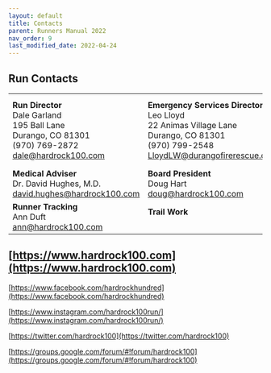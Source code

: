 ```yaml
---
layout: default
title: Contacts
parent: Runners Manual 2022
nav_order: 9
last_modified_date: 2022-04-24
---
```


## Run Contacts

|                                                                                               |                                                                                                                              |                                                                                                                   |
|-----------------------------------------------------------------------------------------------|------------------------------------------------------------------------------------------------------------------------------|-------------------------------------------------------------------------------------------------------------------|
| **Run Director**<br>Dale Garland<br>195 Ball Lane<br>Durango, CO 81301<br>(970) 769-2872<br>[dale@hardrock100.com](mailto:dale@hardrock100.com) | **Emergency Services Director**<br>Leo Lloyd<br>22 Animas Village Lane<br>Durango, CO 81301<br>(970) 799-2548<br>[LloydLW@durangofirerescue.org](mailto:LloydLW@durangofirerescue.org) | **Aid Stations & Volunteers**<br>Brad Bishop<br>2412 Crabtree Dr<br>Fort Collins, CO 80521<br>(303) 946-9320<br>[brad@hardrock100.com](mailto:brad@hardrock100.com) |
| **Medical Adviser**<br>Dr. David Hughes, M.D.<br>[david.hughes@hardrock100.com](mailto:david.hughes@hardrock100.com)                                                          | **Board President**<br>Doug Hart<br>[doug@hardrock100.com](mailto:doug@hardrock100.com) | **Communications**<br>Shauna & Steve Blaylock<br>[comm@hardrock100.com](mailto:comm@hardrock100.com)
| **Runner Tracking**<br>Ann Duft<br>[ann@hardrock100.com](mailto:ann@hardrock100.com) | **Trail Work**<br><br>[](mailto:) | |

## [https://www.hardrock100.com](https://www.hardrock100.com)

[https://www.facebook.com/hardrockhundred](https://www.facebook.com/hardrockhundred) 

[https://www.instagram.com/hardrock100run/](https://www.instagram.com/hardrock100run/) 

[https://twitter.com/hardrock100](https://twitter.com/hardrock100) 

[https://groups.google.com/forum/#!forum/hardrock100](https://groups.google.com/forum/#!forum/hardrock100)
